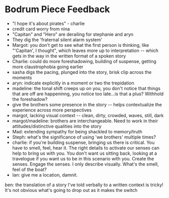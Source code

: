 # Bodrum Piece Feedback

+ "I hope  it's about pirates" - charlie
+ credit card worry from nina
+ "Capitan" and "Hero" are derailing for stephanie and aryn
+ They dig the 'fraternal silent alarm system'
+ Margot: you don't get to see what the first person is thinking, like "'Capitan', I thought", which leaves more up to interpretation -- which gets in the way in the written format of a spoken story
+ Charlie: could do more foreshadowing, building of suspense, getting more claustrophobia going earlier
+ sasha digs the pacing, plunged into the story, brisk clip across the moments
+ aryn: indicate explicitly in a moment or two the trepidation
+ madeline: the tonal shift creeps up on you, you don't notice that things that are off are happeninng, you notice too late...is that a plus? Withhold the foreshadow?
+ give the brothers some presence in the story -- helps contextualize the experience across more perspectives
+ margot, lacking visual context -- clean, dirty, crowded, waves, still, dark
+ margot/madeline: brothers are interchangeable. Need to work in their attitudes/distinctive qualities into the story
+ Mad: extending sympathy for being shackled to memory/truth
+ Steph: what's the significance of using 'we brothers' multiple times?
+ charlie: if you're building suspense, bringing us there is critical. You have to smell, feel, hear it. The right details to activate our senses can help to bring us with you. You don't want us sitting back, looking at a travelogue if you want us to be in this scenario with you. Create the senses. Engage the senses. I only describe visually. What's the smell, feel of the boat?
+ Ian: give me a location, damnit.

ben: the translation of a story I've told verbally to a written context is tricky! It's not obvious what's going to drop out as it makes the switch
